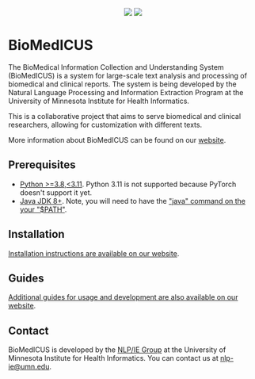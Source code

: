 <p align="center">
  <a href="https://pypi.org/project/biomedicus/">
    <img src="https://img.shields.io/pypi/v/biomedicus?label=pypi%3A%20biomedicus" /></a>
  <a href="https://pypi.org/project/biomedicus_client/">
    <img src="https://img.shields.io/pypi/v/biomedicus_client?label=pypi%3A%20biomedicus_client" /></a>
</p>

# BioMedICUS

The BioMedical Information Collection and Understanding System (BioMedICUS) is a system for large-scale text analysis and processing of biomedical and clinical reports. The system is being developed by the Natural Language Processing and Information Extraction Program at the University of Minnesota Institute for Health Informatics.

This is a collaborative project that aims to serve biomedical and clinical researchers, allowing for customization with different texts.

More information about BioMedICUS can be found on our [website](https://nlpie.github.io/biomedicus).

## Prerequisites

- [Python >=3.8,<3.11](https://www.python.org/). Python 3.11 is not supported because PyTorch doesn't support it yet.
- [Java JDK 8+](https://adoptium.net). Note, you will need to have the ["java" command on the your "$PATH"](https://www.java.com/en/download/help/path.xml).

## Installation

[Installation instructions are available on our website](https://nlpie.github.io/biomedicus/docs/installation.html).

## Guides

[Additional guides for usage and development are also available on our website](https://nlpie.github.io/biomedicus).

## Contact

BioMedICUS is developed by the [NLP/IE Group](https://healthinformatics.umn.edu/research/nlpie-group) at the University of Minnesota Institute for Health Informatics. You can contact us at [nlp-ie@umn.edu](mailto:nlp-ie@umn.edu).
